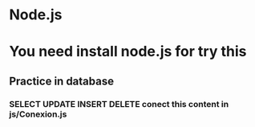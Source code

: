 # Node.js

<h1>You need install node.js for try this</h1>
<h2>Practice in database</h2>
<h3>
  SELECT
  UPDATE
  INSERT
  DELETE
  conect
  this content in js/Conexion.js
</h3>
